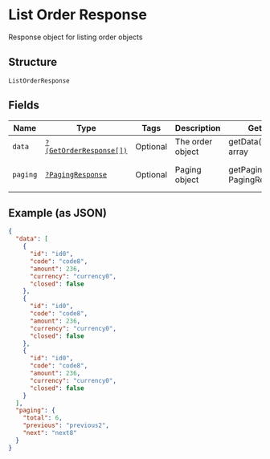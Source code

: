 
# List Order Response

Response object for listing order objects

## Structure

`ListOrderResponse`

## Fields

| Name | Type | Tags | Description | Getter | Setter |
|  --- | --- | --- | --- | --- | --- |
| `data` | [`?(GetOrderResponse[])`](../../doc/models/get-order-response.md) | Optional | The order object | getData(): ?array | setData(?array data): void |
| `paging` | [`?PagingResponse`](../../doc/models/paging-response.md) | Optional | Paging object | getPaging(): ?PagingResponse | setPaging(?PagingResponse paging): void |

## Example (as JSON)

```json
{
  "data": [
    {
      "id": "id0",
      "code": "code8",
      "amount": 236,
      "currency": "currency0",
      "closed": false
    },
    {
      "id": "id0",
      "code": "code8",
      "amount": 236,
      "currency": "currency0",
      "closed": false
    },
    {
      "id": "id0",
      "code": "code8",
      "amount": 236,
      "currency": "currency0",
      "closed": false
    }
  ],
  "paging": {
    "total": 6,
    "previous": "previous2",
    "next": "next8"
  }
}
```

